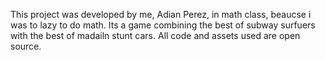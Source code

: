 This project was developed by me, Adian Perez, in math class, beaucse i was to lazy to do math. Its a game combining the best of subway surfuers with the best of madailn stunt cars. All code and assets used are open source. 
